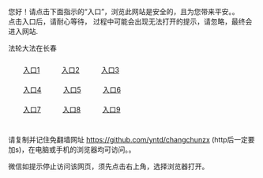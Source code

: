 您好！请点击下面指示的“入口”，浏览此网站是安全的，且为您带来平安。。 <br/>
点击入口后，请耐心等待， 过程中可能会出现无法打开的提示，请忽略，最终会进入网站. </br>

法轮大法在长春<br/>
<div style="padding:10px"><a style="margin:20px" target="_blank" href="https://d2sby2a2bud2sz.cloudfront.net/2Qpsp?gcubpoxo" id="ccLink1" rel="nofollow">入口1</a> <a target="_blank" style="margin:20px" href="https://d1k3szlxbqha7b.cloudfront.net/2Qpsp?evfgbmm" id="ccLink2" rel="nofollow">入口2</a> <a style="margin:20px" target="_blank" href="https://d34i5g4vj8c4wm.cloudfront.net/2Qpsp?eveqfy" id="ccLink3" rel="nofollow">入口3</a></div>

<div style="padding:10px" ><a style="margin:20px" target="_blank" href="https://d2sby2a2bud2sz.cloudfront.net/2Qpsp?gcubpoxo" id="ccLink4" rel="nofollow">入口4</a> <a style="margin:20px" href="https://d1k3szlxbqha7b.cloudfront.net/2Qpsp?evfgbmm" target="_blank" id="ccLink5" rel="nofollow">入口5</a> <a style="margin:20px" href="https://d34i5g4vj8c4wm.cloudfront.net/2Qpsp?eveqfy" target="_blank" id="ccLink6" rel="nofollow">入口6</a></div>

<div style="padding:10px"><a style="margin:20px" target="_blank" href="https://d2sby2a2bud2sz.cloudfront.net/2Qpsp?gcubpoxo" id="ccLink7" rel="nofollow">入口7</a> <a style="margin:20px" href="https://d1k3szlxbqha7b.cloudfront.net/2Qpsp?evfgbmm" target="_blank" id="ccLink8" rel="nofollow">入口8</a> <a style="margin:20px" target="_blank" href="https://d34i5g4vj8c4wm.cloudfront.net/2Qpsp?eveqfy" id="ccLink9" rel="nofollow">入口9</a></div>

<br/>



请复制并记住免翻墙网址 https://github.com/yntd/changchunzx (http后一定要加s)，在电脑或手机的浏览器均可访问。。<br/>

微信如提示停止访问该网页，须先点击右上角，选择浏览器打开。
